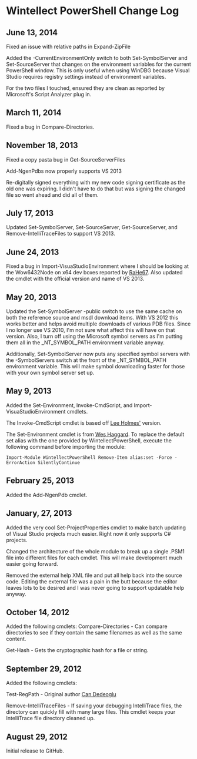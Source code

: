 # Wintellect PowerShell Change Log #

## June 13, 2014
Fixed an issue with relative paths in Expand-ZipFile

Added the -CurrentEnvironmentOnly  switch to both Set-SymbolServer and Set-SourceServer that changes on the environment variables for the current PowerShell window. This is only useful when using WinDBG because Visual Studio requires registry settings instead of environment variables.

For the two files I touched, ensured they are clean as reported by Microsoft's Script Analyzer plug in.

## March 11, 2014
Fixed a bug in Compare-Directories.

## November 18, 2013
Fixed a copy pasta bug in Get-SourceServerFiles

Add-NgenPdbs now properly supports VS 2013

Re-digitally signed everything with my new code signing certificate as the old one was expiring. I didn't have to do that but was signing the changed file so went ahead and did all of them.

## July 17, 2013
Updated Set-SymbolServer, Set-SourceServer, Get-SourceServer, and Remove-IntelliTraceFiles to support VS 2013.

## June 24, 2013
Fixed a bug in Import-VisuaStudioEnvironment where I should be looking at the Wow6432Node on x64 dev boxes reported by [RaHe67](https://github.com/RaHe67). Also updated the cmdlet with the official version and name of VS 2013.

## May 20, 2013
Updated the Set-SymbolServer -public switch to use the same cache on both the reference source and msdl download items. With VS 2012 this works better and helps avoid multiple downloads of various PDB files. Since I no longer use VS 2010, I'm not sure what affect this will have on that version. Also, I turn off using the Microsoft symbol servers as I'm putting them all in the _NT_SYMBOL_PATH environment variable anyway.

Additionally, Set-SymbolServer now puts any specified symbol servers with the -SymbolServers switch at the front of the _NT_SYMBOL_PATH environment variable. This will make symbol downloading faster for those with your own symbol server set up.

## May 9, 2013
Added the Set-Environment, Invoke-CmdScript, and Import-VisuaStudioEnvironment cmdlets.

The Invoke-CmdScript cmdlet is based off [Lee Holmes'](http://www.leeholmes.com/blog/2006/05/11/nothing-solves-everything-%e2%80%93-powershell-and-other-technologies/) version.

The Set-Environment cmdlet is from [Wes Haggard](http://weblogs.asp.net/whaggard/archive/2007/02/08/powershell-version-of-cmd-set.aspx). To replace the default set alias with the one provided by WintellectPowerShell, execute the following command before importing the module:

`Import-Module WintellectPowerShell
Remove-Item alias:set -Force -ErrorAction SilentlyContinue
`

## February 25, 2013
Added the Add-NgenPdb cmdlet.

## January, 27, 2013
Added the very cool Set-ProjectProperties cmdlet to make batch updating of Visual Studio projects much easier. Right now it only supports C# projects.

Changed the architecture of the whole module to break up a single .PSM1 file into different files for each cmdlet. This will make development much easier going forward.

Removed the external help XML file and put all help back into the source code. Editing the external file was a pain in the butt because the editor leaves lots to be desired and I was never going to support updatable help anyway.

## October 14, 2012 ##
Added the following cmdlets:
Compare-Directories - Can compare directories to see if they contain the same filenames as well as the same content.

Get-Hash - Gets the cryptographic hash for a file or string.

## September 29, 2012 ##
Added the following cmdlets:

Test-RegPath - Original author [Can Dedeoglu](http://blogs.msdn.com/candede "Can Dedeoglu")

Remove-IntelliTraceFiles - If saving your debugging IntelliTrace files, the directory can quickly fill with many large files. This cmdlet keeps your IntelliTrace file directory cleaned up.

## August 29, 2012 ##
Initial release to GitHub.